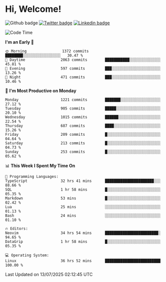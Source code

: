   # Hi, Welcome!
  ![Github badge](https://img.shields.io/github/followers/kraken-afk.svg?style=social&label=Follow&maxAge=2592000)
  [![Twitter badge](https://img.shields.io/badge/-Twitter-00acee?style=flat-square&logo=Twitter&logoColor=white)](https://twitter.com/trshppl)
  [![Linkedin badge](https://img.shields.io/badge/LinkedIn-0077B5?style=flat-square&logo=linkedin&logoColor=white)](https://www.linkedin.com/in/noveanrer)
<!--START_SECTION:waka-->
![Code Time](http://img.shields.io/badge/Code%20Time-1%2C091%20hrs%2015%20mins-blue)

**I'm an Early 🐤** 

```text
🌞 Morning                1372 commits        ████████░░░░░░░░░░░░░░░░░   30.47 % 
🌆 Daytime                2063 commits        ███████████░░░░░░░░░░░░░░   45.81 % 
🌃 Evening                597 commits         ███░░░░░░░░░░░░░░░░░░░░░░   13.26 % 
🌙 Night                  471 commits         ███░░░░░░░░░░░░░░░░░░░░░░   10.46 % 
```
📅 **I'm Most Productive on Monday** 

```text
Monday                   1221 commits        ███████░░░░░░░░░░░░░░░░░░   27.12 % 
Tuesday                  905 commits         █████░░░░░░░░░░░░░░░░░░░░   20.10 % 
Wednesday                1015 commits        ██████░░░░░░░░░░░░░░░░░░░   22.54 % 
Thursday                 687 commits         ████░░░░░░░░░░░░░░░░░░░░░   15.26 % 
Friday                   209 commits         █░░░░░░░░░░░░░░░░░░░░░░░░   04.64 % 
Saturday                 213 commits         █░░░░░░░░░░░░░░░░░░░░░░░░   04.73 % 
Sunday                   253 commits         █░░░░░░░░░░░░░░░░░░░░░░░░   05.62 % 
```


📊 **This Week I Spent My Time On** 

```text
💬 Programming Languages: 
TypeScript               32 hrs 41 mins      ██████████████████████░░░   88.66 % 
SQL                      1 hr 58 mins        █░░░░░░░░░░░░░░░░░░░░░░░░   05.35 % 
Markdown                 53 mins             █░░░░░░░░░░░░░░░░░░░░░░░░   02.42 % 
Lua                      25 mins             ░░░░░░░░░░░░░░░░░░░░░░░░░   01.13 % 
Bash                     24 mins             ░░░░░░░░░░░░░░░░░░░░░░░░░   01.10 % 

🔥 Editors: 
Neovim                   34 hrs 54 mins      ████████████████████████░   94.65 % 
DataGrip                 1 hr 58 mins        █░░░░░░░░░░░░░░░░░░░░░░░░   05.35 % 

💻 Operating System: 
Linux                    36 hrs 52 mins      █████████████████████████   100.00 % 
```


 Last Updated on 13/07/2025 02:12:45 UTC
<!--END_SECTION:waka-->